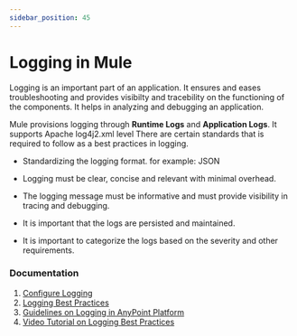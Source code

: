 ```yaml
---
sidebar_position: 45
---
```

# Logging in Mule

Logging is an important part of an application. It ensures and eases troubleshooting and provides visibilty and tracebility on the functioning of the components. It helps in analyzing and debugging an application.

Mule provisions logging through **Runtime Logs** and **Application Logs**. It supports Apache log4j2.xml level
There are certain standards that is required to follow as a best practices in logging.

- Standardizing the logging format. for example: JSON

- Logging must be clear, concise and relevant with minimal overhead.

- The logging message must be informative and must provide visibility in tracing and debugging.

- It is important that the logs are persisted and maintained.

- It is important to categorize the logs based on the severity and other requirements.


### Documentation
1. [Configure Logging](https://docs.mulesoft.com/mule-runtime/4.3/logging-in-mule)
2. [Logging Best Practices](https://www.whishworks.com/blog/mulesoft/logging-best-practice-in-mule-esb-using-logger-component/)
3. [Guidelines on Logging in AnyPoint Platform](https://medium.com/the-mule-blog/guidelines-on-mulesoft-logging-alerting-visualizer-monitoring-b2a1bcf25b39)
4. [Video Tutorial on Logging Best Practices](https://www.youtube.com/watch?v=tj0K3ZhKCeg)